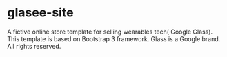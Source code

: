 glasee-site
===========

A fictive online store template for selling wearables tech( Google Glass). This template is based on Bootstrap 3 framework.
Glass is a Google brand. All rights reserved.

